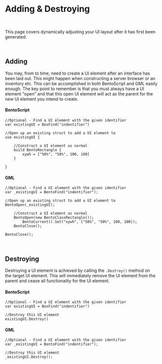 # Adding & Destroying

&nbsp;

This page covers dynamically adjusting your UI layout after it has first been generated.

&nbsp;

## Adding

You may, from to time, need to create a UI element after an interface has been laid out. This might happen when constructing a server browser or an inventory etc.  This can be accomplished in both BentoScript and GML easily enough. The key point to remember is that you must always have a UI element "open" and that this open UI element will act as the parent for the new UI element you intend to create.

<!-- tabs:start -->

#### **BentoScript**

```
//Optional - Find a UI element with the given identifier
var existingUI = BoxFind("indentifier")

//Open up an existing struct to add a UI element to
use existingUI {

	//Construct a UI element as normal
	build BentoRectangle {
		xywh = ["50%", "50%", 100, 100]
	}

}
```

#### **GML**

```gml
//Optional - Find a UI element with the given identifier
var _existingUI = BentoFind("indentifier");

//Open up an existing struct to add a UI element to
BentoOpen(_existingUI);

	//Construct a UI element as normal
	BentoOpen(new BentoClassRectangle());
		BentoCurrent().Set("xywh", ["50%", "50%", 100, 100]);
	BentoClose();

BentoClose();
```

<!-- tabs:end -->

&nbsp;

## Destroying

Destroying a UI element is achieved by calling the `.Destroy()` method on the target UI element. This will immediately remove the UI element from the parent and cease all functionality for the UI element.

<!-- tabs:start -->

#### **BentoScript**

```
//Optional - Find a UI element with the given identifier
var existingUI = BoxFind("indentifier")

//Destroy this UI element
existingUI.Destroy()
```

#### **GML**

```gml
//Optional - Find a UI element with the given identifier
var _existingUI = BentoFind("indentifier");

//Destroy this UI element
_existingUI.Destroy();
```

<!-- tabs:end -->